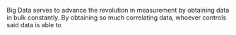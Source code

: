 Big Data serves to advance the revolution in measurement by obtaining data in bulk constantly. By obtaining so much correlating data, whoever controls said data is able to
